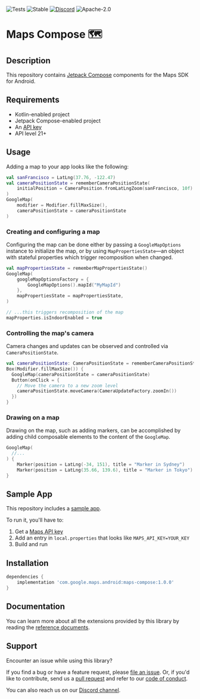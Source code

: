 ![Tests](https://github.com/googlemaps/android-maps-compose/actions/workflows/test.yml/badge.svg)
![Stable](https://img.shields.io/badge/stability-stable-green)
[![Discord](https://img.shields.io/discord/676948200904589322)][Discord channel]
![Apache-2.0](https://img.shields.io/badge/license-Apache-blue)

Maps Compose 🗺
===============

## Description
This repository contains [Jetpack Compose][jetpack-compose] components for the Maps SDK for Android.

## Requirements
* Kotlin-enabled project
* Jetpack Compose-enabled project
* An [API key][api-key]
* API level 21+

## Usage

Adding a map to your app looks like the following:

```kotlin
val sanFrancisco = LatLng(37.76, -122.47)
val cameraPositionState = rememberCameraPositionState(
    initialPosition = CameraPosition.fromLatLngZoom(sanFrancisco, 10f)
)
GoogleMap(
    modifier = Modifier.fillMaxSize(),
    cameraPositionState = cameraPositionState
)
```

### Creating and configuring a map

Configuring the map can be done either by passing a `GoogleMapOptions` instance 
to initialize the map, or by using `MapPropertiesState`—an object with stateful 
properties which trigger recomposition when changed.

```kotlin
val mapPropertiesState = rememberMapPropertiesState()
GoogleMap(
    googleMapOptionsFactory = {
        GoogleMapOptions().mapId("MyMapId")
    },
    mapPropertiesState = mapPropertiesState,
)

// ...this triggers recomposition of the map
mapProperties.isIndoorEnabled = true
```

### Controlling the map's camera

Camera changes and updates can be observed and controlled via `CameraPositionState`.

```kotlin
val cameraPositionState: CameraPositionState = rememberCameraPositionState()
Box(Modifier.fillMaxSize()) {
  GoogleMap(cameraPositionState = cameraPositionState)
  Button(onClick = {
    // Move the camera to a new zoom level
    cameraPositionState.moveCamera(CameraUpdateFactory.zoomIn())
  })
}
```

### Drawing on a map

Drawing on the map, such as adding markers, can be accomplished by adding child 
composable elements to the content of the `GoogleMap`.

```kotlin
GoogleMap(
  //...
) {
    Marker(position = LatLng(-34, 151), title = "Marker in Sydney")
    Marker(position = LatLng(35.66, 139.6), title = "Marker in Tokyo")
}
```

## Sample App

This repository includes a [sample app](app).

To run it, you'll have to:
1. Get a [Maps API key][api-key]
1. Add an entry in `local.properties` that looks like `MAPS_API_KEY=YOUR_KEY`
1. Build and run

## Installation

```groovy
dependencies {
    implementation 'com.google.maps.android:maps-compose:1.0.0'
}
```

## Documentation

You can learn more about all the extensions provided by this library by reading the [reference documents][Javadoc].

## Support

Encounter an issue while using this library?

If you find a bug or have a feature request, please [file an issue].
Or, if you'd like to contribute, send us a [pull request] and refer to our [code of conduct].

You can also reach us on our [Discord channel].

[api-key]: https://developers.google.com/maps/documentation/android-sdk/get-api-key
[Discord channel]: https://discord.gg/hYsWbmk
[Javadoc]: https://googlemaps.github.io/android-maps-compose
[code of conduct]: CODE_OF_CONDUCT.md
[file an issue]: https://github.com/googlemaps/android-maps-compose/issues/new/choose
[pull request]: https://github.com/googlemaps/android-maps-compose/compare
[jetpack-compose]: https://developer.android.com/jetpack/compose
